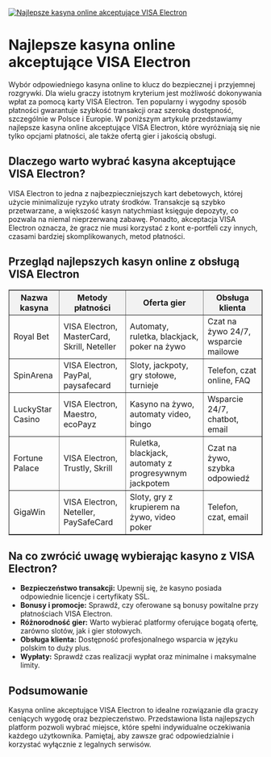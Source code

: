 [![Najlepsze kasyna online akceptujące VISA Electron](https://123-caf.pages.dev/gitsignup.png)](https://vrmoo.ru/Bt82HjjY)

<h1>Najlepsze kasyna online akceptujące VISA Electron</h1> <p>Wybór odpowiedniego kasyna online to klucz do bezpiecznej i przyjemnej rozgrywki. Dla wielu graczy istotnym kryterium jest możliwość dokonywania wpłat za pomocą karty VISA Electron. Ten popularny i wygodny sposób płatności gwarantuje szybkość transakcji oraz szeroką dostępność, szczególnie w Polsce i Europie. W poniższym artykule przedstawiamy najlepsze kasyna online akceptujące VISA Electron, które wyróżniają się nie tylko opcjami płatności, ale także ofertą gier i jakością obsługi.</p>  <h2>Dlaczego warto wybrać kasyna akceptujące VISA Electron?</h2> <p>VISA Electron to jedna z najbezpieczniejszych kart debetowych, której użycie minimalizuje ryzyko utraty środków. Transakcje są szybko przetwarzane, a większość kasyn natychmiast księguje depozyty, co pozwala na niemal nieprzerwaną zabawę. Ponadto, akceptacja VISA Electron oznacza, że gracz nie musi korzystać z kont e-portfeli czy innych, czasami bardziej skomplikowanych, metod płatności.</p>  <h2>Przegląd najlepszych kasyn online z obsługą VISA Electron</h2> <table border="1" cellpadding="8" cellspacing="0" style="border-collapse: collapse; width: 100%; max-width: 700px;">   <thead>     <tr style="background-color: #f2f2f2;">       <th>Nazwa kasyna</th>       <th>Metody płatności</th>       <th>Oferta gier</th>       <th>Obsługa klienta</th>     </tr>   </thead>   <tbody>     <tr>       <td>Royal Bet</td>       <td>VISA Electron, MasterCard, Skrill, Neteller</td>       <td>Automaty, ruletka, blackjack, poker na żywo</td>       <td>Czat na żywo 24/7, wsparcie mailowe</td>     </tr>     <tr>       <td>SpinArena</td>       <td>VISA Electron, PayPal, paysafecard</td>       <td>Sloty, jackpoty, gry stołowe, turnieje</td>       <td>Telefon, czat online, FAQ</td>     </tr>     <tr>       <td>LuckyStar Casino</td>       <td>VISA Electron, Maestro, ecoPayz</td>       <td>Kasyno na żywo, automaty video, bingo</td>       <td>Wsparcie 24/7, chatbot, email</td>     </tr>     <tr>       <td>Fortune Palace</td>       <td>VISA Electron, Trustly, Skrill</td>       <td>Ruletka, blackjack, automaty z progresywnym jackpotem</td>       <td>Czat na żywo, szybka odpowiedź</td>     </tr>     <tr>       <td>GigaWin</td>       <td>VISA Electron, Neteller, PaySafeCard</td>       <td>Sloty, gry z krupierem na żywo, video poker</td>       <td>Telefon, czat, email</td>     </tr>   </tbody> </table>  <h2>Na co zwrócić uwagę wybierając kasyno z VISA Electron?</h2> <ul>   <li><strong>Bezpieczeństwo transakcji:</strong> Upewnij się, że kasyno posiada odpowiednie licencje i certyfikaty SSL.</li>   <li><strong>Bonusy i promocje:</strong> Sprawdź, czy oferowane są bonusy powitalne przy płatnościach VISA Electron.</li>   <li><strong>Różnorodność gier:</strong> Warto wybierać platformy oferujące bogatą ofertę, zarówno slotów, jak i gier stołowych.</li>   <li><strong>Obsługa klienta:</strong> Dostępność profesjonalnego wsparcia w języku polskim to duży plus.</li>   <li><strong>Wypłaty:</strong> Sprawdź czas realizacji wypłat oraz minimalne i maksymalne limity.</li> </ul>  <h2>Podsumowanie</h2> <p>Kasyna online akceptujące VISA Electron to idealne rozwiązanie dla graczy ceniących wygodę oraz bezpieczeństwo. Przedstawiona lista najlepszych platform pozwoli wybrać miejsce, które spełni indywidualne oczekiwania każdego użytkownika. Pamiętaj, aby zawsze grać odpowiedzialnie i korzystać wyłącznie z legalnych serwisów.</p>